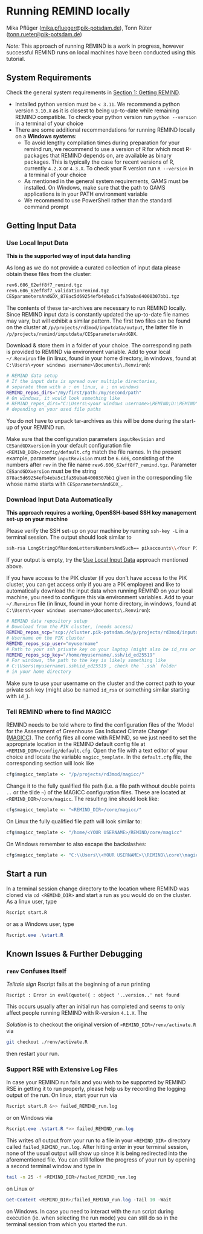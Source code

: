 # Running REMIND locally
Mika Pflüger (mika.pflueger@pik-potsdam.de), Tonn Rüter (tonn.rueter@pik-potsdam.de)

*Note:* This approach of running REMIND is a work in progress, however successful REMIND runs on local machines have been conducted using this tutorial.

## System Requirements

Check the general system requirements in [Section 1: Getting REMIND](01_GettingREMIND.md).

- Installed python version must be `< 3.11`. We recommend a python version `3.10.X` as it is closest to being up-to-date while remaining REMIND compatible. To check your python version run `python --version` in a terminal of your choice
- There are some additional recommendations for running REMIND locally on a **Windows systems**:  
  - To avoid lengthy compilation times during preparation for your remind run, we recommend to use a version of R for which most R-packages that REMIND depends on, are available as binary packages. This is typically the case for recent versions of R, currently `4.2.X` or `4.3.X`. To check your R version run `R --version` in a terminal of your choice
  - As mentioned in the general system requirements, GAMS must be installed. On Windows, make sure that the path to GAMS applications is in your PATH environment variable
  - We recommend to use PowerShell rather than the standard command prompt

## Getting Input Data

### Use Local Input Data

**This is the supported way of input data handling**

As long as we do not provide a curated collection of input data please obtain these files from the cluster:

```bash
rev6.606_62eff8f7_remind.tgz
rev6.606_62eff8f7_validationremind.tgz
CESparametersAndGDX_878ac5d69254efb4eba5c1fa39aba64000307bb1.tgz
```

The contents of these tar-archives are necessary to run REMIND locally. Since REMIND input data is constantly updated the up-to-date file names may vary, but will exhibit a similar pattern. The first two files can be found on the cluster at `/p/projects/rd3mod/inputdata/output`, the latter file in `/p/projects/remind/inputdata/CESparametersAndGDX`.

Download & store them in a folder of your choice. The corresponding path is provided to REMIND via environment variable. Add to your local `~/.Renviron` file (in linux, found in your home directory, in windows, found at `C:\Users\<your windows username>\Documents\.Renviron`):

```bash
# REMIND data setup
# If the input data is spread over multiple directories,
# separate them with a : on linux, a ; on windows
REMIND_repos_dirs="/my/first/path:/my/second/path"
# On windows, it would look something like
# REMIND_repos_dirs="C:\Users\<your windows username>\REMIND;D:\REMIND"
# depending on your used file paths
```

You do not have to unpack tar-archives as this will be done during the start-up of your REMIND run.

Make sure that the configuration parameters `inputRevision` and `CESandGDXversion` in your default configuration file `<REMIND_DIR>/config/default.cfg` match the file names. In the present example, parameter `inputRevision` must be `6.606`, consisting of the numbers after `rev` in the file name `rev6.606_62eff8f7_remind.tgz`. Parameter `CESandGDXversion` must be the string `878ac5d69254efb4eba5c1fa39aba64000307bb1` given in the corresponding file whose name starts with `CESparametersAndGDX_`.

### Download Input Data Automatically

**This approach requires a working, OpenSSH-based SSH key management set-up on your machine**

Please verify the SSH set-up on your machine by running `ssh-key -L` in a terminal session. The output should look similar to

```bash
ssh-rsa LongStringOfRandomLettersNumbersAndSuch== pikaccounts\\<Your PIK user name>@<Host Name>
```

If your output is empty, try the [Use Local Input Data](#use-local-input-data) approach mentioned above.

If you have access to the PIK cluster (if you don't have access to the PIK cluster, you can get access only if you are a PIK employee) and like to automatically download the input data when running REMIND on your local machine, you need to configure this via environment variables.
Add to your `~/.Renviron` file (in linux, found in your home directory, in windows, found at `C:\Users\<your windows username>\Documents\.Renviron`):
```bash
# REMIND data repository setup
# Download from the PIK cluster, (needs access)
REMIND_repos_scp="scp://cluster.pik-potsdam.de/p/projects/rd3mod/inputdata/output;scp://cluster.pik-potsdam.de/p/projects/remind/inputdata/CESparametersAndGDX"
# Username on the PIK cluster
REMIND_repos_scp_user="myusername"
# Path to your ssh private key on your laptop (might also be id_rsa or similar)
REMIND_repos_scp_key="/home/myusername/.ssh/id_ed25519"
# For windows, the path to the key is likely something like
# C:\Users\myusername\.ssh\id_ed25519 , check the `.ssh` folder
# in your home directory
```

Make sure to use your username on the cluster and the correct path to your private ssh key (might also be named `id_rsa` or something similar starting with `id_`).

### Tell REMIND where to find MAGICC

REMIND needs to be told where to find the configuration files of the 'Model for the Assessment of Greenhouse Gas Induced Climate Change' ([MAGICC](https://magicc.org/)). The config files all come with REMIND, so we just need to set the appropriate location in the REMIND default config file at `<REMIND_DIR>/config/default.cfg`. Open the file with a text editor of your choice and locate the variable `magicc_template`. In the `default.cfg` file, the corresponding section will look like

```R
cfg$magicc_template <- "/p/projects/rd3mod/magicc/"
```

Change it to the fully qualified file path (i.e. a file path without double points `..` or the tilde `~`) of the MAGICC configuration files. These are located at `<REMIND_DIR>/core/magicc`. The resulting line should look like:

```R
cfg$magicc_template <- "<REMIND_DIR>/core/magicc/"
```

On Linux the fully qualified file path will look similar to:

```R
cfg$magicc_template <- "/home/<YOUR USERNAME>/REMIND/core/magicc"
```

On Windows remember to also escape the backslashes:

```R
cfg$magicc_template <- "C:\\Users\\<YOUR USERNAME>\\REMIND\\core\\magicc"
```

## Start a run

In a terminal session change directory to the location where REMIND was cloned via `cd <REMIND_DIR>` and start a run as you would do on the cluster. As a linux user, type

```bash
Rscript start.R
```

or as a Windows user, type

```PowerShell
Rscript.exe .\start.R
```

## Known Issues & Further Debugging

### `renv` Confuses Itself

*Telltale sign* Rscript fails at the beginning of a run printing

```
Rscript : Error in eval(quote({ : object '..version..' not found
```

This occurs usually after an initial run has completed and seems to only affect people running REMIND with R-version `4.1.X`. The

*Solution* is to checkout the original version of `<REMIND_DIR>/renv/activate.R` via

```bash
git checkout ./renv/activate.R
```

then restart your run.

### Support RSE with Extensive Log Files

In case your REMIND run fails and you wish to be supported by REMIND RSE in getting it to run properly, please help us by recording the logging output of the run. On linux, start your run via

```bash
Rscript start.R &>> failed_REMIND_run.log
```

or on Windows via

```PowerShell
Rscript.exe .\start.R *>> failed_REMIND_run.log
```

This writes *all* output from your run to a file in your `<REMIND_DIR>` directory called `failed_REMIND_run.log`. After hitting enter in your terminal session, none of the usual output will show up since it is being redirected into the aforementioned file. You can still follow the progress of your run by opening a second terminal window and type in

```bash
tail -n 25 -f <REMIND_DIR>/failed_REMIND_run.log
```

on Linux or

```PowerShell
Get-Content <REMIND_DIR>/failed_REMIND_run.log -Tail 10 -Wait
```

on Windows. In case you need to interact with the run script during execution (ie. when selecting the run mode) you can still do so in the terminal session from which you started the run.
